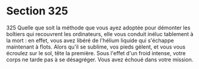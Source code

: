 # Section 325

325
Quelle que soit la méthode que vous ayez adoptée pour démonter
les boîtiers qui recouvrent les ordinateurs, elle vous conduit
inéluc tablement à la mort : en effet, vous avez libéré de l'hélium
liquide qui  s'échappe maintenant à flots. Alors qu'il se sublime,
vos pieds gèlent, et vous vous écroulez sur le sol, tête la première.
Sous l'effet d'un froid intense, votre corps ne tarde pas à  se
désagréger. Vous avez échoué dans votre mission.